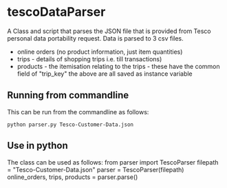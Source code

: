 # tescoDataParser
A Class and script that parses the JSON file that is provided from Tesco personal data portability request. Data is parsed to 3 csv files. 
* online orders (no product information, just item quantities)
* trips - details of shopping trips i.e. till transactions)
* products - the itemisation relating to the trips - these have the common field of "trip_key" the above are all saved as instance variable

## Running from commandline
This can be run from the commandline as follows:

    python parser.py Tesco-Customer-Data.json

## Use in python
The class can be used as follows:
    from parser import TescoParser
    filepath = "Tesco-Customer-Data.json"
    parser = TescoParser(filepath)
    online_orders, trips, products = parser.parse()

